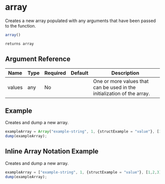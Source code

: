 # array

Creates a new array populated with any arguments that have been passed to the function.

```javascript
array()
```

```javascript
returns array
```

## Argument Reference

| Name | Type | Required | Default | Description |
| --- | --- | --- | --- | --- |
| values | any | No |  | One or more values that can be used in the initialization of the array. |

## Example

Creates and dump a new array.

```javascript
exampleArray = Array("example-string", 1, {structExample = "value"}, [1,2,3]);
dump(exampleArray);
```

## Inline Array Notation Example

Creates and dump a new array.

```javascript
exampleArray = ["example-string", 1, {structExample = "value"}, [1,2,3]];
dump(exampleArray);
```
